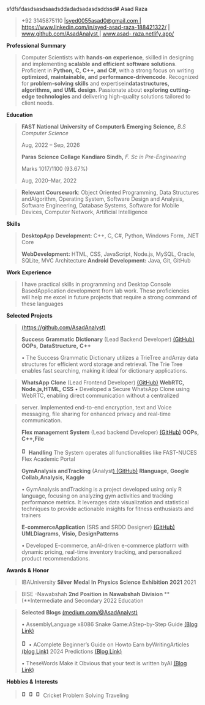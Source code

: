 sfdfsfdasdsasdsaadsddadadsadasdsddssd# Asad Raza
>
> +92 3145875110
> [\|<u>syed0055asad0@gmail.co</u>](mailto:syed0055asad0@gmail.com)[<u>m</u>
> \|](http://www.linkedin.com/in/syed-asad-raza)
> [<u>https://www.linkedin.com/in/syed-asad-raza-188421322/</u>](https://www.linkedin.com/in/syed-asad-raza-188421322/)
> [<u>\|</u>
> <u>www.github.com/AsadAnalys</u>](https://github.com/AsadAnalyst)[<u>t</u>
> \|](https://asad-raza.netlify.app/) [<u>www.asad-</u>
> <u>raza.netlify.app/</u>](https://asad-raza.netlify.app/)
>
 **Professional** **Summary**
>
> Computer Scientists with **hands-on** **experience**, skilled in
> designing and implementing **scalable** **and** **efficient**
> **software** **solutions**. Proficient in **Python,** **C,** **C++,**
> **and** **C#**, with a strong focus on writing **optimized,**
> **maintainable,** **and** **performance-drivencode**. Recognized for
> **problem-solving** **skills** and expertisein**datastructures,**
> **algorithms,** **and** **UML** **design**. Passionate about
> **exploring** **cutting-edge** **technologies** and delivering
> high-quality solutions tailored to client needs.
>
 **Education**

> **FAST** **National** **University** **of** **Computer&** **Emerging**
> **Science,** *B.S* *Computer* *Science*
>
> Aug, 2022 – Sep, 2026
> 
> **Paras** **Science** **Collage** **Kandiaro** **Sindh,** *F.* *Sc* *in* *Pre-Engineering*
> 
> Marks 1017/1100 (93.67%)
> 
> Aug, 2020–Mar, 2022

> **Relevant** **Coursework**: Object Oriented Programming, Data
> Structures andAlgorithm, Operating System, Software Design and
> Analysis, Software Engineering, Database Systems, Software for Mobile
> Devices, Computer Network, Artificial Intelligence
>
 **Skills**
>
> **DesktopApp** **Development:** C++, C, C#, Python, Windows Form, .NET
> Core
>
> **WebDevelopment:** HTML, CSS, JavaScript, Node.js, MySQL, Oracle,
> SQLite, MVC Architecture **Android** **Development:** Java, Git,
> GitHub
>
 **Work** **Experience**
>
> I have practical skills in programming and Desktop Console
> BasedApplication development from lab work. These proficiencies will
> help me excel in future projects that require a strong command of
> these languages
>
 **Selected** **Projects**
> [<u>(https://github.com/AsadAnalyst)</u>](https://github.com/AsadAnalyst)
>
> **Success** **Grammatic** **Dictionary** (Lead Backend Developer)
> [<u>(GitHub)</u>](https://github.com/AsadAnalyst/Success-Grammatic-Dictionary-)
> **OOPs,** **DataStructure,** **C++**
>
> • The Success Grammatic Dictionary utilizes a TrieTree andArray data
> structures for efficient word storage and retrieval. The Trie Tree
> enables fast searching, making it ideal for dictionary applications.

> **WhatsApp** **Clone** (Lead Frontend Developer)
[<u>(GitHub)</u>](https://github.com/AsadAnalyst/WhatsApp-Clone)
**WebRTC,** **Node.js,HTML,** **CSS** • Developed a Secure WhatsApp
Clone using WebRTC, enabling direct communication without a centralized

> server. Implemented end-to-end encryption, text and Voice messaging,
> file sharing for enhanced privacy and real-time communication.
>
> **Flex** **management** **System** (Lead backend Developer)
> [<u>(GitHub)</u>](https://github.com/AsadAnalyst/Flex-management-System-)
> **OOPs,** **C++,File**
>
> <img src="./i4bclmte.png"
> style="width:0.19281in;height:0.20278in" />**Handling** The System
> operates all functionalities like FAST-NUCES Flex Academic Portal
>
> **GymAnalysis** **andTracking** (Analyst[)
> <u>(GitHub)</u>](https://github.com/AsadAnalyst/Gym-Analysis-and-Tracking)
> **Rlanguage,** **Google** **Collab,Analysis,** **Kaggle**
>
> • GymAnalysis andTracking is a project developed using only R
> language, focusing on analyzing gym activities and tracking
> performance metrics. It leverages data visualization and statistical
> techniques to provide actionable insights for fitness enthusiasts and
> trainers
>
> **E-commerceApplication** (SRS and SRDD Designer)
> [(<u>GitHub)</u>](https://github.com/AsadAnalyst/-E-commerce-Application-SRS-and-SRDD-)
> **UMLDiagrams,** **Visio,** **DesignPatterns**
>
> • Developed E-commerce, anAI-driven e-commerce platform with dynamic
> pricing, real-time inventory tracking, and personalized product
> recommendations.
>
 **Awards** **&** **Honor**

> IBAUniversity **Silver** **Medal** **In** **Physics** **Science**
**Exhibition** **2021** 2021

> BISE -Nawabshah **2nd** **Position** **in** **Nawabshah** **Division**
**(**Intermediate and Secondary 2022 Education

> **Selected** **Blogs**
> [<u>(medium.com/@AsadAnalyst)</u>](https://medium.com/%40AsadAnalyst)
>
> • AssemblyLanguage x8086 Snake Game:AStep-by-Step Guide [<u>(Blog
> Link)</u>](https://medium.com/%40AsadAnalyst/snake-game-a-super-popular-one-was-on-nokia-phones-for-everyone-to-play-in-their-childhood-10ada50dea62)
>
> <img src="./1d1dvt5o.png"
> style="width:0.19612in;height:0.20278in" />• AComplete Beginner’s
> Guide on Howto Earn byWritingArticles [<u>(blog
> Link)</u>](https://medium.com/%40AsadAnalyst/a-complete-beginners-guide-on-how-to-earn-by-writing-articles-9619559a4882)
> 2024 Predictions [<u>(Blog
> Link)</u>](https://medium.com/%40AsadAnalyst/2024-predictions-b4f595f8e48a)
>
> • TheseWords Make it Obvious that your text is written byAI [<u>(Blog
> Link)</u>](https://medium.com/%40AsadAnalyst/these-words-make-it-obvious-that-your-text-is-written-by-ai-7d132e985617)
>
 **Hobbies** **&** **Interests**
>
> <img src="./yultfq5l.png"
> style="width:0.19612in;height:0.20278in" /><img src="./euzqqfdi.png"
> style="width:0.19612in;height:0.20278in" /><img src="./aburllid.png"
> style="width:0.19612in;height:0.20278in" />Cricket Problem Solving
> Traveling
